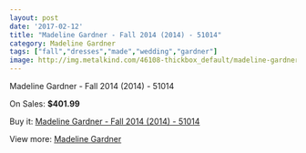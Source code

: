 ```yaml
---
layout: post
date: '2017-02-12'
title: "Madeline Gardner - Fall 2014 (2014) - 51014"
category: Madeline Gardner
tags: ["fall","dresses","made","wedding","gardner"]
image: http://img.metalkind.com/46108-thickbox_default/madeline-gardner-fall-2014-2014-51014.jpg
---
```

Madeline Gardner - Fall 2014 (2014) - 51014

On Sales: **$401.99**
<a href="https://www.metalkind.com/en/madeline-gardner/13285-madeline-gardner-fall-2014-2014-51014.html"><amp-img layout="responsive" width="600" height="600" src="//img.metalkind.com/46108-thickbox_default/madeline-gardner-fall-2014-2014-51014.jpg" alt="Madeline Gardner - Fall 2014 (2014) - 51014 0" /></a>
<a href="https://www.metalkind.com/en/madeline-gardner/13285-madeline-gardner-fall-2014-2014-51014.html"><amp-img layout="responsive" width="600" height="600" src="//img.metalkind.com/46109-thickbox_default/madeline-gardner-fall-2014-2014-51014.jpg" alt="Madeline Gardner - Fall 2014 (2014) - 51014 1" /></a>
<a href="https://www.metalkind.com/en/madeline-gardner/13285-madeline-gardner-fall-2014-2014-51014.html"><amp-img layout="responsive" width="600" height="600" src="//img.metalkind.com/46110-thickbox_default/madeline-gardner-fall-2014-2014-51014.jpg" alt="Madeline Gardner - Fall 2014 (2014) - 51014 2" /></a>
<a href="https://www.metalkind.com/en/madeline-gardner/13285-madeline-gardner-fall-2014-2014-51014.html"><amp-img layout="responsive" width="600" height="600" src="//img.metalkind.com/46111-thickbox_default/madeline-gardner-fall-2014-2014-51014.jpg" alt="Madeline Gardner - Fall 2014 (2014) - 51014 3" /></a>
<a href="https://www.metalkind.com/en/madeline-gardner/13285-madeline-gardner-fall-2014-2014-51014.html"><amp-img layout="responsive" width="600" height="600" src="//img.metalkind.com/46112-thickbox_default/madeline-gardner-fall-2014-2014-51014.jpg" alt="Madeline Gardner - Fall 2014 (2014) - 51014 4" /></a>
<a href="https://www.metalkind.com/en/madeline-gardner/13285-madeline-gardner-fall-2014-2014-51014.html"><amp-img layout="responsive" width="600" height="600" src="//img.metalkind.com/46113-thickbox_default/madeline-gardner-fall-2014-2014-51014.jpg" alt="Madeline Gardner - Fall 2014 (2014) - 51014 5" /></a>
<a href="https://www.metalkind.com/en/madeline-gardner/13285-madeline-gardner-fall-2014-2014-51014.html"><amp-img layout="responsive" width="600" height="600" src="//img.metalkind.com/46114-thickbox_default/madeline-gardner-fall-2014-2014-51014.jpg" alt="Madeline Gardner - Fall 2014 (2014) - 51014 6" /></a>

Buy it: [Madeline Gardner - Fall 2014 (2014) - 51014](https://www.metalkind.com/en/madeline-gardner/13285-madeline-gardner-fall-2014-2014-51014.html "Madeline Gardner - Fall 2014 (2014) - 51014")

View more: [Madeline Gardner](https://www.metalkind.com/en/79-madeline-gardner "Madeline Gardner")